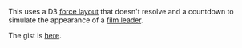 This uses a D3 <a href="https://github.com/mbostock/d3/wiki/Force-Layout">force layout</a> that doesn't resolve and a countdown to simulate the appearance of a <a href="http://en.wikipedia.org/wiki/Film_leader">film leader</a>.

The gist is <a href="http://bl.ocks.org/radiocontrolled/raw/b0e6d6bd34653c3dc960/">here</a>. 